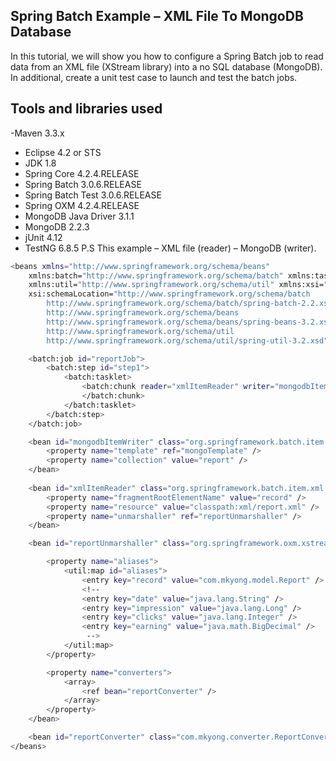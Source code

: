 
Spring Batch Example – XML File To MongoDB Database
----------------------------------------------------
In this tutorial, we will show you how to configure a Spring Batch job to read data from an XML file (XStream library) into a no SQL database (MongoDB). In additional, create a unit test case to launch and test the batch jobs.

Tools and libraries used
-----------------------
-Maven 3.3.x
- Eclipse 4.2 or STS
- JDK 1.8
- Spring Core 4.2.4.RELEASE
- Spring Batch 3.0.6.RELEASE
- Spring Batch Test 3.0.6.RELEASE
- Spring OXM 4.2.4.RELEASE
- MongoDB Java Driver 3.1.1
- MongoDB 2.2.3
- jUnit 4.12
- TestNG 6.8.5
P.S This example – XML file (reader) – MongoDB (writer).


```sh
<beans xmlns="http://www.springframework.org/schema/beans"
	xmlns:batch="http://www.springframework.org/schema/batch" xmlns:task="http://www.springframework.org/schema/task"
	xmlns:util="http://www.springframework.org/schema/util" xmlns:xsi="http://www.w3.org/2001/XMLSchema-instance"
	xsi:schemaLocation="http://www.springframework.org/schema/batch
		http://www.springframework.org/schema/batch/spring-batch-2.2.xsd
		http://www.springframework.org/schema/beans 
		http://www.springframework.org/schema/beans/spring-beans-3.2.xsd
		http://www.springframework.org/schema/util 
		http://www.springframework.org/schema/util/spring-util-3.2.xsd">

	<batch:job id="reportJob">
		<batch:step id="step1">
			<batch:tasklet>
				<batch:chunk reader="xmlItemReader" writer="mongodbItemWriter" commit-interval="1">
				</batch:chunk>
			</batch:tasklet>
		</batch:step>
	</batch:job>

	<bean id="mongodbItemWriter" class="org.springframework.batch.item.data.MongoItemWriter">
		<property name="template" ref="mongoTemplate" />
		<property name="collection" value="report" />
	</bean>
	
	<bean id="xmlItemReader" class="org.springframework.batch.item.xml.StaxEventItemReader">
		<property name="fragmentRootElementName" value="record" />
		<property name="resource" value="classpath:xml/report.xml" />
		<property name="unmarshaller" ref="reportUnmarshaller" />
	</bean>

	<bean id="reportUnmarshaller" class="org.springframework.oxm.xstream.XStreamMarshaller">

		<property name="aliases">
			<util:map id="aliases">
				<entry key="record" value="com.mkyong.model.Report" />
				<!-- 
				<entry key="date" value="java.lang.String" />
				<entry key="impression" value="java.lang.Long" />
				<entry key="clicks" value="java.lang.Integer" />
				<entry key="earning" value="java.math.BigDecimal" />
				 -->
			</util:map>
		</property>

		<property name="converters">
			<array>
				<ref bean="reportConverter" />
			</array>
		</property>
	</bean>

	<bean id="reportConverter" class="com.mkyong.converter.ReportConverter" />
</beans>
```